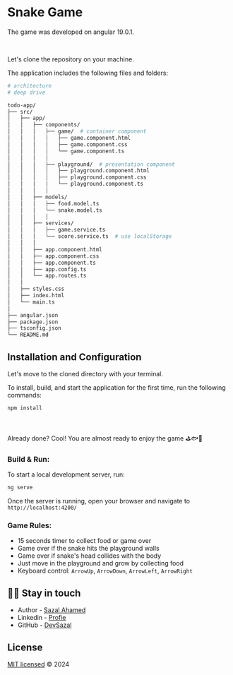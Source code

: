 # Snake Game

The game was developed on angular 19.0.1.


<br>

Let's clone the repository on your machine.

The application includes the following files and folders:

```bash
# architecture
# deep drive

todo-app/
├── src/
│   ├── app/
│   │   ├── components/
│   │   │   ├── game/  # container component
│   │   │   │   ├── game.component.html
│   │   │   │   ├── game.component.css
│   │   │   │   └── game.component.ts
│   │   │   │
│   │   │   ├── playground/  # presentation component
│   │   │   │   ├── playground.component.html
│   │   │   │   ├── playground.component.css
│   │   │   │   └── playground.component.ts
│   │   │   │
│   │   ├── models/
│   │   │   ├── food.model.ts
│   │   │   └── snake.model.ts
│   │   │   │
│   │   ├── services/
│   │   │   ├── game.service.ts
│   │   │   └── score.service.ts  # use localStorage
│   │   │
│   │   ├── app.component.html
│   │   ├── app.component.css
│   │   ├── app.component.ts
│   │   ├── app.config.ts
│   │   └── app.routes.ts
│   │
│   ├── styles.css
│   ├── index.html
│   └── main.ts
│
├── angular.json
├── package.json
├── tsconfig.json
└── README.md

```


## Installation and Configuration

Let's move to the cloned directory with your terminal.

To install, build, and start the application for the first time, run the following commands:

```bash
npm install
```
<br>

Already done? Cool! You are almost ready to enjoy the game ⛳️🐟🐍

### Build & Run:

To start a local development server, run:

```bash
ng serve

```

Once the server is running, open your browser and navigate to `http://localhost:4200/`


### Game Rules:

* 15 seconds timer to collect food or game over
* Game over if the snake hits the playground walls
* Game over if snake's head collides with the body
* Just move in the playground and grow by collecting food
* Keyboard control: `ArrowUp`, `ArrowDown`, `ArrowLeft`, `ArrowRight`


## 🧑‍💻 Stay in touch

- Author - [Sazal Ahamed](https://sazal.vercel.app)
- Linkedin - [Profie](https://www.linkedin.com/in/sazal-ahamed/)
- GitHub - [DevSazal](https://github.com/DevSazal)

## License

[MIT licensed](LICENSE) © 2024
